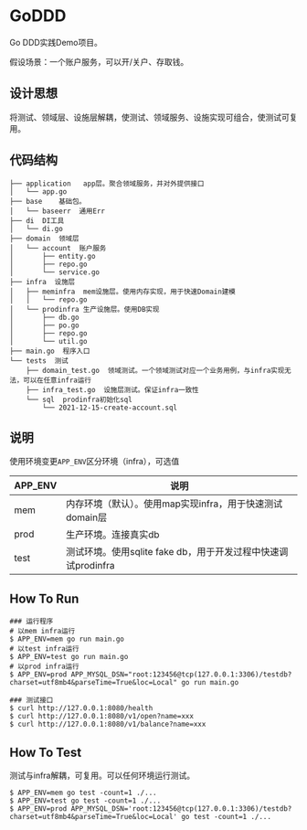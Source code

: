 # GoDDD

Go DDD实践Demo项目。

假设场景：一个账户服务，可以开/关户、存取钱。

## 设计思想
将测试、领域层、设施层解耦，使测试、领域服务、设施实现可组合，使测试可复用。

## 代码结构
```
├── application   app层。聚合领域服务，并对外提供接口
│   └── app.go
├── base    基础包。
│   └── baseerr  通用Err
├── di  DI工具
│   └── di.go
├── domain  领域层
│   └── account  账户服务
│       ├── entity.go
│       ├── repo.go
│       └── service.go
├── infra  设施层
│   ├── meminfra  mem设施层。使用内存实现，用于快速Domain建模
│   │   └── repo.go
│   └── prodinfra 生产设施层。使用DB实现
│       ├── db.go
│       ├── po.go
│       ├── repo.go
│       └── util.go
├── main.go  程序入口
└── tests  测试
    ├── domain_test.go  领域测试。一个领域测试对应一个业务用例，与infra实现无法，可以在任意infra运行
    ├── infra_test.go  设施层测试。保证infra一致性
    └── sql  prodinfra初始化sql
        └── 2021-12-15-create-account.sql
```

## 说明
使用环境变更`APP_ENV`区分环境（infra），可选值

|APP_ENV|说明|
|-|-|
|mem|内存环境（默认）。使用map实现infra，用于快速测试domain层|
|prod|生产环境。连接真实db|
|test|测试环境。使用sqlite fake db，用于开发过程中快速调试prodinfra|

## How To Run

```
### 运行程序
# 以mem infra运行
$ APP_ENV=mem go run main.go
# 以test infra运行
$ APP_ENV=test go run main.go
# 以prod infra运行
$ APP_ENV=prod APP_MYSQL_DSN="root:123456@tcp(127.0.0.1:3306)/testdb?charset=utf8mb4&parseTime=True&loc=Local" go run main.go

### 测试接口
$ curl http://127.0.0.1:8080/health
$ curl http://127.0.0.1:8080/v1/open?name=xxx
$ curl http://127.0.0.1:8080/v1/balance?name=xxx
```

## How To Test

测试与infra解耦，可复用。可以任何环境运行测试。
```
$ APP_ENV=mem go test -count=1 ./...
$ APP_ENV=test go test -count=1 ./...
$ APP_ENV=prod APP_MYSQL_DSN='root:123456@tcp(127.0.0.1:3306)/testdb?charset=utf8mb4&parseTime=True&loc=Local' go test -count=1 ./...
```